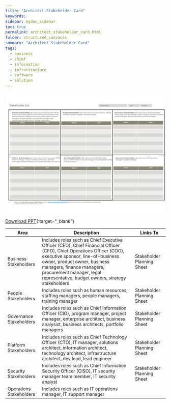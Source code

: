 ```yaml
---
title: "Architect Stakeholder Card"
keywords: 
sidebar: mydoc_sidebar
toc: true
permalink: architect_stakeholder_card.html
folder: structured_canvases
summary: "Architect Stakeholder Card"
tags: 
  - business
  - chief
  - information
  - infrastructure
  - software
  - solution
---
```


![image001](media/architect_stakeholder_card.svg)

[Download PPT](media/ppt/architect_stakeholder_card.ppt){:target="_blank"}

| Area                    | Description                                                                                                                                                                                                                                                                                         | Links To                   |
| ----------------------- | --------------------------------------------------------------------------------------------------------------------------------------------------------------------------------------------------------------------------------------------------------------------------------------------------- | -------------------------- |
| Business Stakeholders   | Includes roles such as Chief Executive Officer (CEO), Chief Financial Officer (CFO), Chief Operations Officer (COO), executive sponsor, line-of-business owner, product owner, business managers, finance managers, procurement manager, legal representative, budget owners, strategy stakeholders | Stakeholder Planning Sheet |
| People Stakeholders     | Includes roles such as human resources, staffing managers, people managers, training manager                                                                                                                                                                                                        | Stakeholder Planning Sheet |
| Governance Stakeholders | Includes roles such as Chief Information Officer (CIO), program manager, project manager, enterprise architect, business analysist, business architects, portfolio managers                                                                                                                         | Stakeholder Planning Sheet |
| Platform Stakeholders   | Includes roles such as Chief Technology Officer (CTO), IT manager, solutions architect, information architect, technology architect, infrastructure architect, dev lead, lead engineer                                                                                                              | Stakeholder Planning Sheet |
| Security Stakeholders   | Includes roles such as Chief Information Security Officer (CISO), IT security manager team member, IT security analyst                                                                                                                                                                              | Stakeholder Planning Sheet |
| Operations Stakeholders | Includes roles such as IT operations manager, IT support manager                                                                                                                                                                                                                                    |                            |